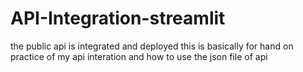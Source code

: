 # API-Integration-streamlit
the public api is integrated and deployed this is basically for hand on practice of my api interation and how to use the json file of api
